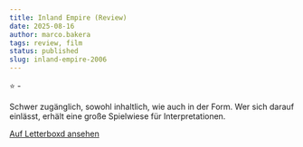 ```yaml
---
title: Inland Empire (Review)
date: 2025-08-16
author: marco.bakera
tags: review, film
status: published
slug: inland-empire-2006
---
```


⭐ -

Schwer zugänglich, sowohl inhaltlich, wie auch in der Form. Wer sich darauf einlässt, erhält eine große Spielwiese für Interpretationen.

[Auf Letterboxd ansehen](https://boxd.it/aJThep)

